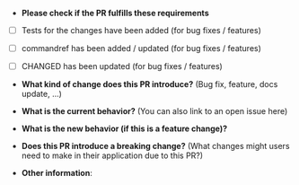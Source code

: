* **Please check if the PR fulfills these requirements**
- [ ] Tests for the changes have been added (for bug fixes / features)
- [ ] commandref has been added / updated (for bug fixes / features)
- [ ] CHANGED has been updated (for bug fixes / features)



* **What kind of change does this PR introduce?** (Bug fix, feature, docs update, ...)



* **What is the current behavior?** (You can also link to an open issue here)



* **What is the new behavior (if this is a feature change)?**



* **Does this PR introduce a breaking change?** (What changes might users need to make in their application due to this PR?)



* **Other information**:
